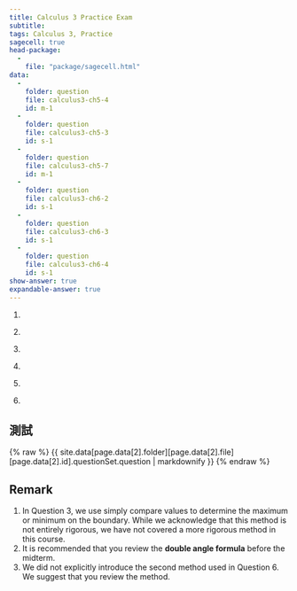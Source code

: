 ```yaml
---
title: Calculus 3 Practice Exam
subtitle: 
tags: Calculus 3, Practice
sagecell: true
head-package:
  -
    file: "package/sagecell.html"
data:
  - 
    folder: question
    file: calculus3-ch5-4
    id: m-1
  -
    folder: question
    file: calculus3-ch5-3
    id: s-1
  -
    folder: question
    file: calculus3-ch5-7
    id: m-1
  -
    folder: question
    file: calculus3-ch6-2
    id: s-1
  -
    folder: question
    file: calculus3-ch6-3
    id: s-1
  -
    folder: question
    file: calculus3-ch6-4
    id: s-1
show-answer: true
expandable-answer: true
---
```


1. <div id='question-question-calculus3-ch5-4-m-1'></div>

    <div id='answer-question-calculus3-ch5-4-m-1'></div>

2. <div id='question-question-calculus3-ch5-3-s-1'></div>

    <div id='answer-question-calculus3-ch5-3-s-1'></div>

3. <div id='question-question-calculus3-ch5-7-m-1'></div>

    <div id='answer-question-calculus3-ch5-7-m-1'></div>

4. <div id='question-question-calculus3-ch6-2-s-1'></div>

    <div id='answer-question-calculus3-ch6-2-s-1'></div>

5. <div id='question-question-calculus3-ch6-3-s-1'></div>

    <div id='answer-question-calculus3-ch6-3-s-1'></div>

6. <div id='question-question-calculus3-ch6-4-s-1'></div>

    <div id='answer-question-calculus3-ch6-4-s-1'></div>

## 測試

{% raw %}
  {{ site.data[page.data[2].folder][page.data[2].file][page.data[2].id].questionSet.question | markdownify }}
{% endraw %}

## Remark

1. In Question 3, we use simply compare values to determine the maximum or minimum on the boundary. While we acknowledge that this method is not entirely rigorous, we have not covered a more rigorous method in this course.
2. It is recommended that you review the **double angle formula** before the midterm.
3. We did not explicitly introduce the second method used in Question 6. We suggest that you review the method.
